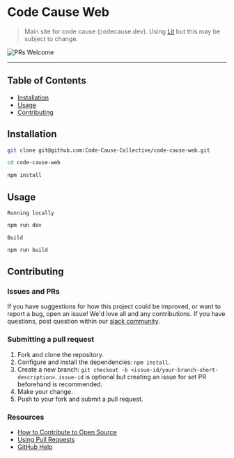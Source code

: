 # Code Cause Web

> Main site for code cause (codecause.dev). Using [Lit](https://lit.dev/) but this may be subject to change.

![PRs Welcome](https://img.shields.io/badge/PRs-welcome-blue.svg)

---

## Table of Contents

- [Installation](#installation)
- [Usage](#usage)
- [Contributing](#contributing)

## Installation

```bash
git clone git@github.com:Code-Cause-Collective/code-cause-web.git
```

```bash
cd code-cause-web
```

```bash
npm install
```

## Usage

`Running locally`

```bash
npm run dev
```

`Build`

```bash
npm run build
```

## Contributing

### Issues and PRs

If you have suggestions for how this project could be improved, or want to report a bug, open an issue! We'd love all and any contributions. If you have questions, post question within our [slack community](https://join.slack.com/t/codecause/shared_invite/zt-38cobkbtz-u5kTq1cmKPZN9d5fpkZhkQ).

### Submitting a pull request

1. Fork and clone the repository.
2. Configure and install the dependencies: `npm install`.
3. Create a new branch: `git checkout -b <issue-id/your-branch-short-description>`. `issue-id` is optional but creating an issue for set PR beforehand is recommended.
4. Make your change.
5. Push to your fork and submit a pull request.

### Resources

- [How to Contribute to Open Source](https://opensource.guide/how-to-contribute/)
- [Using Pull Requests](https://help.github.com/articles/about-pull-requests/)
- [GitHub Help](https://help.github.com)
